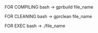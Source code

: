 FOR COMPILING
    bash
        -> gprbuild file_name

FOR CLEANING
    bash
        -> gprclean file_name

FOR EXEC
    bash
        -> ./file_name
